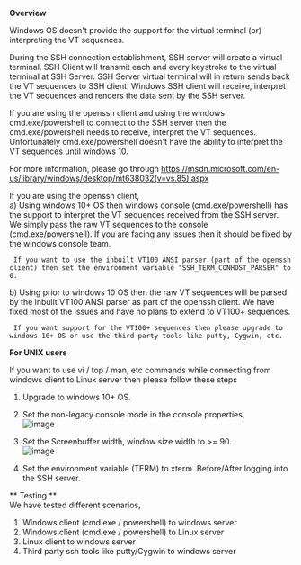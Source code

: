 **Overview**   

Windows OS doesn't provide the support for the virtual terminal (or) interpreting the VT sequences.

During the SSH connection establishment, SSH server will create a virtual terminal. SSH Client will transmit each and every keystroke to the virtual terminal at SSH Server. SSH Server virtual terminal will in return sends back the VT sequences to SSH client. Windows SSH client will receive, interpret the VT sequences and renders the data sent by the SSH server.

If you are using the openssh client and using the windows cmd.exe/powershell to connect to the SSH server then the cmd.exe/powershell needs to receive, interpret the VT sequences. Unfortunately cmd.exe/powershell doesn't have the ability to interpret the VT sequences until windows 10.

For more information, please go through https://msdn.microsoft.com/en-us/library/windows/desktop/mt638032(v=vs.85).aspx

If you are using the openssh client,  
  a) Using windows 10+ OS then windows console (cmd.exe/powershell) has the support to interpret the VT sequences received from the SSH server. We simply pass the raw VT sequences to the console (cmd.exe/powershell). If you are facing any issues then it should be fixed by the windows console team.   

     If you want to use the inbuilt VT100 ANSI parser (part of the openssh client) then set the environment variable "SSH_TERM_CONHOST_PARSER" to 0.

  b) Using prior to windows 10 OS then the raw VT sequences will be parsed by the inbuilt VT100 ANSI parser as part of the openssh client. We have fixed most of the issues and have no plans to extend to VT100+ sequences.   

     If you want support for the VT100+ sequences then please upgrade to windows 10+ OS or use the third party tools like putty, Cygwin, etc.

**For UNIX users**   

If you want to use vi / top / man, etc commands while connecting from windows client to Linux server then please follow these steps   
1) Upgrade to windows 10+ OS.   

2) Set the non-legacy console mode in the console properties,   
![image](https://cloud.githubusercontent.com/assets/23668037/23882278/cc062726-081c-11e7-8e4c-792da6af23b9.png)    

3) Set the Screenbuffer width, window size width to >= 90.   
![image](https://cloud.githubusercontent.com/assets/23668037/23882328/11ed4116-081d-11e7-87e0-757680ea3a74.png)

4) Set the environment variable (TERM) to xterm. Before/After logging into the SSH server.

** Testing **   
We have tested different scenarios,   
1) Windows client (cmd.exe / powershell) to windows server   
2) Windows client (cmd.exe / powershell) to Linux server   
3) Linux client to windows server   
4) Third party ssh tools like putty/Cygwin to windows server   




